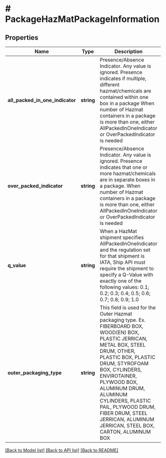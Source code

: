 # # PackageHazMatPackageInformation

## Properties

Name | Type | Description | Notes
------------ | ------------- | ------------- | -------------
**all_packed_in_one_indicator** | **string** | Presence/Absence Indicator. Any value is ignored. Presence indicates if multiple, different hazmat/chemicals are contained within one box in a package  When number of Hazmat containers in a package is more than one, either AllPackedInOneIndicator or OverPackedIndicator is needed | [optional]
**over_packed_indicator** | **string** | Presence/Absence Indicator. Any value is ignored. Presence indicates that one or more hazmat/chemicals are in separate boxes in a package.  When number of Hazmat containers in a package is more than one, either AllPackedInOneIndicator or OverPackedIndicator is needed | [optional]
**q_value** | **string** | When a HazMat shipment specifies AllPackedInOneIndicator and the regulation set for that shipment is IATA, Ship API must require the shipment to specify a Q-Value with exactly one of the following values: 0.1; 0.2; 0.3; 0.4; 0.5; 0.6; 0.7; 0.8; 0.9; 1.0 | [optional]
**outer_packaging_type** | **string** | This field is used for the Outer Hazmat packaging type.  Ex. FIBERBOARD BOX, WOOD(EN) BOX, PLASTIC JERRICAN, METAL BOX, STEEL DRUM, OTHER, PLASTIC BOX, PLASTIC DRUM, STYROFOAM BOX, CYLINDERS, ENVIROTAINER, PLYWOOD BOX, ALUMINUM DRUM, ALUMINUM CYLINDERS, PLASTIC PAIL, PLYWOOD DRUM, FIBER DRUM, STEEL JERRICAN, ALUMINUM JERRICAN, STEEL BOX, CARTON, ALUMINUM BOX | [optional]

[[Back to Model list]](../../README.md#models) [[Back to API list]](../../README.md#endpoints) [[Back to README]](../../README.md)
